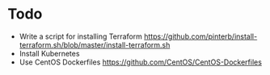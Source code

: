 # Todo

* Write a script for installing Terraform https://github.com/pinterb/install-terraform.sh/blob/master/install-terraform.sh
* Install Kubernetes
* Use CentOS Dockerfiles https://github.com/CentOS/CentOS-Dockerfiles
